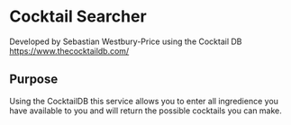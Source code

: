 # Cocktail Searcher 
Developed by Sebastian Westbury-Price using the Cocktail DB https://www.thecocktaildb.com/

## Purpose

Using the CocktailDB this service allows you to enter all ingredience you have available to you and will return the possible cocktails you can make.
